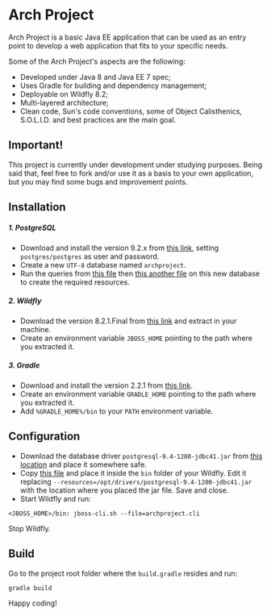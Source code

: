 # Arch Project

Arch Project is a basic Java EE application that can be used as an entry point to develop a web application that fits to your specific needs.

Some of the Arch Project's aspects are the following:
  - Developed under Java 8 and Java EE 7 spec;
  - Uses Gradle for building and dependency management;
  - Deployable on Wildfly 8.2;
  - Multi-layered architecture;
  - Clean code, Sun's code conventions, some of Object Calisthenics, S.O.L.I.D. and best practices are the main goal.

## Important!
This project is currently under development under studying purposes. Being said that, feel free to fork and/or use it as a basis to your own application, but you may find some bugs and improvement points.

## Installation
##### 1. PostgreSQL
- Download and install the version 9.2.x from [this link](https://www.postgresql.org/download/), setting `postgres/postgres` as user and password.
- Create a new `UTF-8` database named `archproject`.
- Run the queries from [this file](https://github.com/bgasparotto/archproject/blob/master/archproject-ddl.sql) then [this another file](https://github.com/bgasparotto/archproject/blob/master/archproject-dml.sql) on this new database to create the required resources.

##### 2. Wildfly
- Download the version 8.2.1.Final from [this link](http://wildfly.org/downloads/) and extract in your machine.
- Create an environment variable `JBOSS_HOME` pointing to the path where you extracted it.

##### 3. Gradle
- Download and install the version 2.2.1 from [this link](https://gradle.org/releases).
- Create an environment variable `GRADLE_HOME` pointing to the path where you extracted it.
- Add `%GRADLE_HOME%/bin` to your `PATH` environment variable.

## Configuration
- Download the database driver `postgresql-9.4-1200-jdbc41.jar` from [this location](http://central.maven.org/maven2/org/postgresql/postgresql/9.4-1200-jdbc41/postgresql-9.4-1200-jdbc41.jar) and place it somewhere safe.
- Copy [this file](https://github.com/bgasparotto/archproject/blob/master/archproject.cli) and place it inside the `bin` folder of your Wildfly. Edit it replacing `--resources=/opt/drivers/postgresql-9.4-1200-jdbc41.jar` with the location where you placed the jar file. Save and close.
- Start Wildfly and run:
```
<JBOSS_HOME>/bin: jboss-cli.sh --file=archproject.cli
```
Stop Wildfly.

## Build
Go to the project root folder where the `build.gradle` resides and run:
```
gradle build
```

Happy coding!
